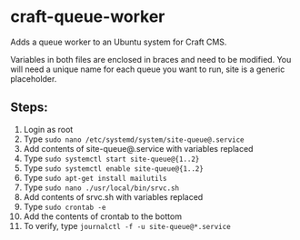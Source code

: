# craft-queue-worker
Adds a queue worker to an Ubuntu system for Craft CMS.

Variables in both files are enclosed in braces and need to be modified. You will need a unique name for each queue you want to run, site is a generic placeholder.

## Steps:
1. Login as root
2. Type `sudo nano /etc/systemd/system/site-queue@.service`
3. Add contents of site-queue@.service with variables replaced
4. Type `sudo systemctl start site-queue@{1..2}`
5. Type `sudo systemctl enable site-queue@{1..2}`
6. Type `sudo apt-get install mailutils`
7. Type `sudo nano ./usr/local/bin/srvc.sh`
8. Add contents of srvc.sh with variables replaced
9. Type `sudo crontab -e`
10. Add the contents of crontab to the bottom
11. To verify, type `journalctl -f -u site-queue@*.service`
